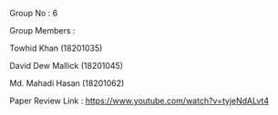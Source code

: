 Group No : 6

Group Members :

Towhid Khan (18201035)

David Dew Mallick (18201045)

Md. Mahadi Hasan (18201062)


Paper Review Link : https://www.youtube.com/watch?v=tyjeNdALvt4
